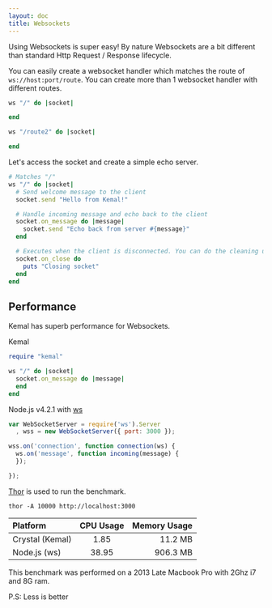 ```yaml
---
layout: doc
title: Websockets
---
```


Using Websockets is super easy! By nature Websockets are a bit different than standard Http Request / Response lifecycle.

You can easily create a websocket handler which matches the route of `ws://host:port/route`. You can create more than 1 websocket handler
with different routes.

```ruby
ws "/" do |socket|

end

ws "/route2" do |socket|

end
```

Let's access the socket and create a simple echo server.

```ruby
# Matches "/"
ws "/" do |socket|
  # Send welcome message to the client
  socket.send "Hello from Kemal!"

  # Handle incoming message and echo back to the client
  socket.on_message do |message|
    socket.send "Echo back from server #{message}"
  end

  # Executes when the client is disconnected. You can do the cleaning up here.
  socket.on_close do
    puts "Closing socket"
  end
end
```

## Performance

Kemal has superb performance for Websockets.

Kemal

```ruby
require "kemal"

ws "/" do |socket|
  socket.on_message do |message|
  end
end
```

Node.js v4.2.1 with [ws](https://github.com/websockets/ws)

```js
var WebSocketServer = require('ws').Server
  , wss = new WebSocketServer({ port: 3000 });

wss.on('connection', function connection(ws) {
  ws.on('message', function incoming(message) {
  });

});
```

[Thor](https://github.com/observing/thor) is used to run the benchmark.

`thor -A 10000 http://localhost:3000`

| Platform | CPU Usage | Memory Usage |
| :------------ |:---------------:| -----:|
| Crystal (Kemal)    | 1.85 | 11.2 MB  |
| Node.js (ws)     | 38.95        |   906.3 MB |

This benchmark was performed on a 2013 Late Macbook Pro with 2Ghz i7 and 8G ram.

P.S: Less is better
